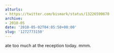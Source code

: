 ```yaml
---
alturls:
- https://twitter.com/bismark/status/13226599670
archive:
- 2010-05
date: '2010-05-02T04:05:50+00:00'
slug: '1272773150'
---
```


ate too much at the reception today. mmm.

